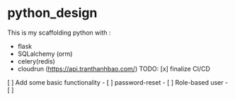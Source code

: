 # python_design
This is my scaffolding python with :
- flask 
- SQLalchemy (orm)
- celery(redis)
- cloudrun (https://api.tranthanhbao.com/)
TODO:
[x] finalize CI/CD

[ ] Add some basic functionality 
    - [ ] password-reset
    - [ ] Role-based user
    - [ ] 

